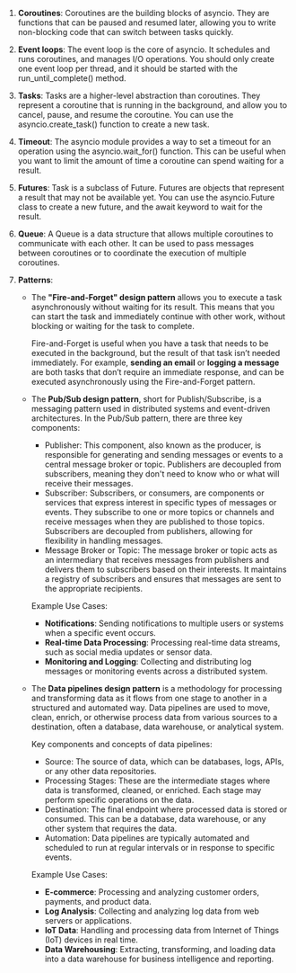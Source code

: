 1. **Coroutines**: Coroutines are the building blocks of asyncio.
   They are functions that can be paused and resumed later, allowing you to write non-blocking code that can switch between tasks quickly.

2. **Event loops**: The event loop is the core of asyncio.
   It schedules and runs coroutines, and manages I/O operations.
   You should only create one event loop per thread, and it should be started with the run_until_complete() method.

3. **Tasks**: Tasks are a higher-level abstraction than coroutines.
   They represent a coroutine that is running in the background, and allow you to cancel, pause, and resume the coroutine.
   You can use the asyncio.create_task() function to create a new task.

4. **Timeout**: The asyncio module provides a way to set a timeout for an operation using the asyncio.wait_for() function.
   This can be useful when you want to limit the amount of time a coroutine can spend waiting for a result.

5. **Futures**: Task is a subclass of Future.
   Futures are objects that represent a result that may not be available yet.
   You can use the asyncio.Future class to create a new future, and the await keyword to wait for the result.

6. **Queue**: A Queue is a data structure that allows multiple coroutines to communicate with each other.
   It can be used to pass messages between coroutines or to coordinate the execution of multiple coroutines.

7. **Patterns**:
   - The **"Fire-and-Forget" design pattern** allows you to execute a task asynchronously without waiting for its result.
     This means that you can start the task and immediately continue with other work, without blocking or waiting for the task to complete.

     Fire-and-Forget is useful when you have a task that needs to be executed in the background, but the result of that task isn’t needed immediately.
     For example, **sending an email** or **logging a message** are both tasks that don’t require an immediate response, and can be executed asynchronously using the Fire-and-Forget pattern.

   - The **Pub/Sub design pattern**, short for Publish/Subscribe, is a messaging pattern used in distributed systems and event-driven architectures. 
     In the Pub/Sub pattern, there are three key components:
     - Publisher: This component, also known as the producer, is responsible for generating and sending messages or events to a central message broker or topic.
       Publishers are decoupled from subscribers, meaning they don't need to know who or what will receive their messages.
     - Subscriber: Subscribers, or consumers, are components or services that express interest in specific types of messages or events.
       They subscribe to one or more topics or channels and receive messages when they are published to those topics.
       Subscribers are decoupled from publishers, allowing for flexibility in handling messages.
     - Message Broker or Topic: The message broker or topic acts as an intermediary that receives messages from publishers and delivers them to subscribers based on their interests.
       It maintains a registry of subscribers and ensures that messages are sent to the appropriate recipients.

     Example Use Cases:
     - **Notifications**: Sending notifications to multiple users or systems when a specific event occurs.
     - **Real-time Data Processing**: Processing real-time data streams, such as social media updates or sensor data.
     - **Monitoring and Logging**: Collecting and distributing log messages or monitoring events across a distributed system.
       
   - The **Data pipelines design pattern** is a methodology for processing and transforming data as it flows from one stage to another in a structured and automated way.
     Data pipelines are used to move, clean, enrich, or otherwise process data from various sources to a destination, often a database, data warehouse, or analytical system.

     Key components and concepts of data pipelines:
     - Source: The source of data, which can be databases, logs, APIs, or any other data repositories.
     - Processing Stages: These are the intermediate stages where data is transformed, cleaned, or enriched.
       Each stage may perform specific operations on the data.
     - Destination: The final endpoint where processed data is stored or consumed.
       This can be a database, data warehouse, or any other system that requires the data.
     - Automation: Data pipelines are typically automated and scheduled to run at regular intervals or in response to specific events.

     Example Use Cases:
     - **E-commerce**: Processing and analyzing customer orders, payments, and product data.
     - **Log Analysis**: Collecting and analyzing log data from web servers or applications.
     - **IoT Data**: Handling and processing data from Internet of Things (IoT) devices in real time.
     - **Data Warehousing**: Extracting, transforming, and loading data into a data warehouse for business intelligence and reporting.

